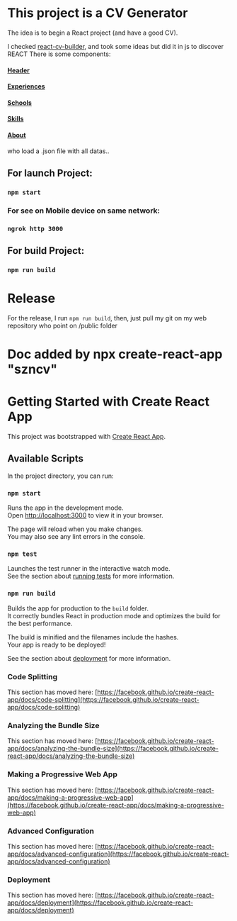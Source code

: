 # This project is a CV Generator
The idea is to begin a React project (and have a good CV).

I checked [react-cv-builder](https://darylbuckle.dev/react-cv-builder/), and took some ideas but did it in js to discover REACT
There is some components: 
#### [Header](/src/Header.js)
#### [Experiences](/src/Experiences.js)
#### [Schools](/src/Schools.js)
#### [Skills](/src/[Skills].js)
#### [About](/src/About.js)
who load a .json file with all datas..

## For launch Project:
### `npm start`
### For see on Mobile device on same network:
### `ngrok http 3000 `

## For build Project:
### `npm run build`

# Release
For the release, I run `npm run build`, then, just pull my git on my web repository who point on /public folder 


# Doc added by npx create-react-app "szncv"
# Getting Started with Create React App

This project was bootstrapped with [Create React App](https://github.com/facebook/create-react-app).

## Available Scripts

In the project directory, you can run:

### `npm start`

Runs the app in the development mode.\
Open [http://localhost:3000](http://localhost:3000) to view it in your browser.

The page will reload when you make changes.\
You may also see any lint errors in the console.

### `npm test`

Launches the test runner in the interactive watch mode.\
See the section about [running tests](https://facebook.github.io/create-react-app/docs/running-tests) for more information.

### `npm run build`

Builds the app for production to the `build` folder.\
It correctly bundles React in production mode and optimizes the build for the best performance.

The build is minified and the filenames include the hashes.\
Your app is ready to be deployed!

See the section about [deployment](https://facebook.github.io/create-react-app/docs/deployment) for more information.

### Code Splitting

This section has moved here: [https://facebook.github.io/create-react-app/docs/code-splitting](https://facebook.github.io/create-react-app/docs/code-splitting)

### Analyzing the Bundle Size

This section has moved here: [https://facebook.github.io/create-react-app/docs/analyzing-the-bundle-size](https://facebook.github.io/create-react-app/docs/analyzing-the-bundle-size)

### Making a Progressive Web App

This section has moved here: [https://facebook.github.io/create-react-app/docs/making-a-progressive-web-app](https://facebook.github.io/create-react-app/docs/making-a-progressive-web-app)

### Advanced Configuration

This section has moved here: [https://facebook.github.io/create-react-app/docs/advanced-configuration](https://facebook.github.io/create-react-app/docs/advanced-configuration)

### Deployment

This section has moved here: [https://facebook.github.io/create-react-app/docs/deployment](https://facebook.github.io/create-react-app/docs/deployment)
